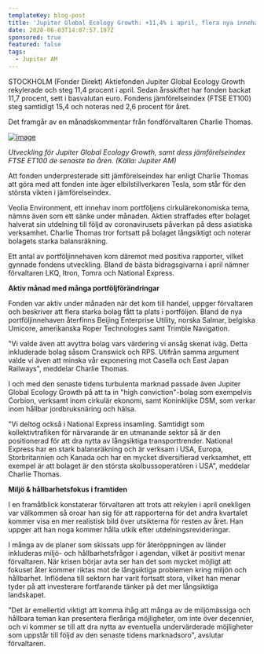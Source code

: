 ```yaml
---
templateKey: blog-post
title: 'Jupiter Global Ecology Growth: +11,4% i april, flera nya innehav '
date: 2020-06-03T14:07:57.197Z
sponsored: true
featured: false
tags:
  - Jupiter AM
---
```

STOCKHOLM (Fonder Direkt) Aktiefonden Jupiter Global Ecology Growth rekylerade och steg 11,4 procent i april. Sedan årsskiftet har fonden backat 11,7 procent, sett i basvalutan euro. Fondens jämförelseindex (FTSE ET100) steg samtidigt 15,4 och noteras ned 2,6 procent för året.

Det framgår av en månadskommentar från fondförvaltaren Charlie Thomas.

[![image](https://i.direkt.se/200603/585312701.png)](https://i.direkt.se/200603/585312701.png)

*Utveckling för Jupiter Global Ecology Growth, samt dess jämförelseindex FTSE ET100 de senaste tio åren. (Källa: Jupiter AM)*

Att fonden underpresterade sitt jämförelseindex har enligt Charlie Thomas att göra med att fonden inte äger elbilstillverkaren Tesla, som står för den största vikten i jämförelseindex.

Veolia Environment, ett innehav inom portföljens cirkulärekonomiska tema, nämns även som ett sänke under månaden. Aktien straffades efter bolaget halverat sin utdelning till följd av coronavirusets påverkan på dess asiatiska verksamhet. Charlie Thomas tror fortsatt på bolaget långsiktigt och noterar bolagets starka balansräkning.

Ett antal av portföljinnehaven kom däremot med positiva rapporter, vilket gynnade fondens utveckling. Bland de bästa bidragsgivarna i april nämner förvaltaren LKQ, Itron, Tomra och National Express.

**Aktiv månad med många portföljförändringar**

Fonden var aktiv under månaden när det kom till handel, uppger förvaltaren och beskriver att flera starka bolag fått ta plats i portföljen. Bland de nya portföljinnehaven återfinns Beijing Enterprise Utility, norska Salmar, belgiska Umicore, amerikanska Roper Technologies samt Trimble Navigation.

"Vi valde även att avyttra bolag vars värdering vi ansåg skenat iväg. Detta inkluderade bolag såsom Cranswick och RPS. Utifrån samma argument valde vi även att minska vår exponering mot Casella och East Japan Railways", meddelar Charlie Thomas.

I och med den senaste tidens turbulenta marknad passade även Jupiter Global Ecology Growth på att ta in "high conviction"-bolag som exempelvis Corbion, verksamt inom cirkulär ekonomi, samt Koninklijke DSM, som verkar inom hållbar jordbruksnäring och hälsa.

"Vi deltog också i National Express insamling. Samtidigt som kollektivtrafiken för närvarande är en utmanande sektor så är den positionerad för att dra nytta av långsiktiga transporttrender. National Express har en stark balansräkning och är verksam i USA, Europa, Storbritannien och Kanada och har en mycket diversifierad verksamhet, ett exempel är att bolaget är den största skolbussoperatören i USA", meddelar Charlie Thomas.

**Miljö & hållbarhetsfokus i framtiden**

I en framåtblick konstaterar förvaltaren att trots att rekylen i april onekligen var välkommen så oroar han sig för att rapporterna för det andra kvartalet kommer visa en mer realistisk bild över utsikterna för resten av året. Han uppger att han noga kommer hålla utkik efter utdelningsrevideringar.

I många av de planer som skissats upp för återöppningen av länder inkluderas miljö- och hållbarhetsfrågor i agendan, vilket är positivt menar förvaltaren. När krisen börjar avta ser han det som mycket möjligt att fokuset åter kommer riktas mot de långsiktiga problemen kring miljön och hållbarhet. Inflödena till sektorn har varit fortsatt stora, vilket han menar tyder på att investerare fortfarande tänker på det mer långsiktiga landskapet.

"Det är emellertid viktigt att komma ihåg att många av de miljömässiga och hållbara teman kan presentera fleråriga möjligheter, om inte över decennier, och vi kommer se till att dra nytta av eventuella undervärderade möjligheter som uppstår till följd av den senaste tidens marknadsoro", avslutar förvaltaren.